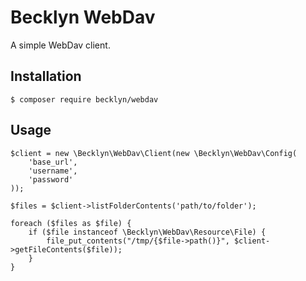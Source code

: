 # Becklyn WebDav

A simple WebDav client.

## Installation

```
$ composer require becklyn/webdav
```

## Usage

```
$client = new \Becklyn\WebDav\Client(new \Becklyn\WebDav\Config(
    'base_url',
    'username',
    'password'
));

$files = $client->listFolderContents('path/to/folder');

foreach ($files as $file) {
    if ($file instanceof \Becklyn\WebDav\Resource\File) {
        file_put_contents("/tmp/{$file->path()}", $client->getFileContents($file));    
    }
}
```